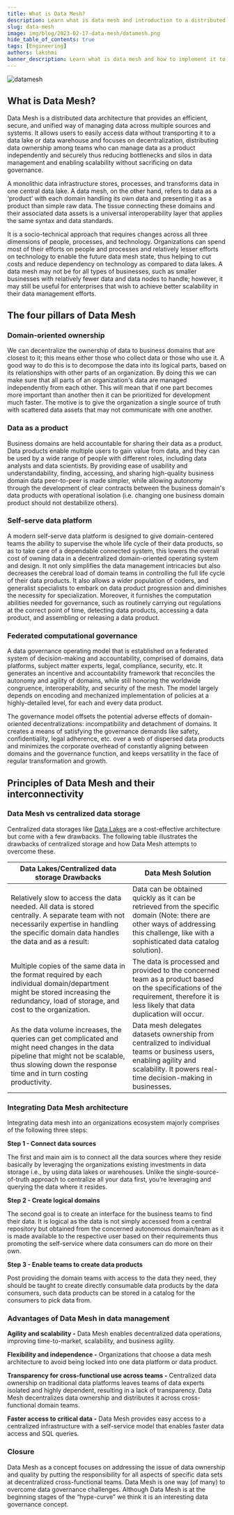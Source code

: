 ```yaml
---
title: What is Data Mesh?
description: Learn what is data mesh and introduction to a distributed data architecture that promotes domain-oriented ownership and decentralization
slug: data-mesh
image: img/blog/2023-02-17-data-mesh/datamesh.png
hide_table_of_contents: true
tags: [Engineering]
authors: lakshmi
banner_description: Learn what is data mesh and how to implement it to your organization step-by-step
---
```


![datamesh](/img/blog/2023-02-17-data-mesh/datamesh.png)

<!-- truncate -->

## **What is Data Mesh?**

Data Mesh is a distributed data architecture that provides an efficient, secure, and unified way of managing data across multiple sources and systems. It allows users to easily access data without transporting it to a data lake or data warehouse and focuses on decentralization, distributing data ownership among teams who can manage data as a product independently and securely thus reducing bottlenecks and silos in data management and enabling scalability without sacrificing on data governance.

A monolithic data infrastructure stores, processes, and transforms data in one central data lake. A data mesh, on the other hand, refers to data as a ‘product’ with each domain handling its own data and presenting it as a product than simple raw data. The tissue connecting these domains and their associated data assets is a universal interoperability layer that applies the same syntax and data standards.

It is a socio-technical approach that requires changes across all three dimensions of people, processes, and technology. Organizations can spend most of their efforts on people and processes and relatively lesser efforts on technology to enable the future data mesh state, thus helping to cut costs and reduce dependency on technology as compared to data lakes. A data mesh may not be for all types of businesses, such as smaller businesses with relatively fewer data and data nodes to handle; however, it may still be useful for enterprises that wish to achieve better scalability in their data management efforts.

## The four pillars of **Data Mesh**

### Domain-oriented ownership

We can decentralize the ownership of data to business domains that are closest to it; this means either those who collect data or those who use it. A good way to do this is to decompose the data into its logical parts, based on its relationships with other parts of an organization. By doing this we can make sure that all parts of an organization's data are managed independently from each other. This will mean that if one part becomes more important than another then it can be prioritized for development much faster. The motive is to give the organization a single source of truth with scattered data assets that may not communicate with one another.

### Data as a product

Business domains are held accountable for sharing their data as a product. Data products enable multiple users to gain value from data, and they can be used by a wide range of people with different roles, including data analysts and data scientists. By providing ease of usability and understandability, finding, accessing, and sharing high-quality business domain data peer-to-peer is made simpler, while allowing autonomy through the development of clear contracts between the business domain's data products with operational isolation (i.e. changing one business domain product should not destabilize others).

### Self-serve data platform

A modern self-serve data platform is designed to give domain-centered teams the ability to supervise the whole life cycle of their data products, so as to take care of a dependable connected system, this lowers the overall cost of owning data in a decentralized domain-oriented operating system and design. It not only simplifies the data management intricacies but also decreases the cerebral load of domain teams in controlling the full life cycle of their data products. It also allows a wider population of coders, and generalist specialists to embark on data product progression and diminishes the necessity for specialization. Moreover, it furnishes the computation abilities needed for governance, such as routinely carrying out regulations at the correct point of time, detecting data products, accessing a data product, and assembling or releasing a data product.

### Federated computational governance

A data governance operating model that is established on a federated system of decision-making and accountability, comprised of domains, data platforms, subject matter experts, legal, compliance, security, etc. It generates an incentive and accountability framework that reconciles the autonomy and agility of domains, while still honoring the worldwide congruence, interoperability, and security of the mesh. The model largely depends on encoding and mechanized implementation of policies at a highly-detailed level, for each and every data product.

The governance model offsets the potential adverse effects of domain-oriented decentralizations: incompatibility and detachment of domains. It creates a means of satisfying the governance demands like safety, confidentiality, legal adherence, etc. over a web of dispersed data products and minimizes the corporate overhead of constantly aligning between domains and the governance function, and keeps versatility in the face of regular transformation and growth.

## Principles of Data Mesh and their interconnectivity

### **Data Mesh vs centralized data storage**

Centralized data storages like [Data Lakes](https://iomete.com/blog/data-lake-benefits-2023) are a cost-effective architecture but come with a few drawbacks. The following table illustrates the drawbacks of centralized storage and how Data Mesh attempts to overcome these.

| Data Lakes/Centralized data storage Drawbacks                                                                                                                                                               | Data Mesh Solution                                                                                                                                                                       |
| ----------------------------------------------------------------------------------------------------------------------------------------------------------------------------------------------------------- | ---------------------------------------------------------------------------------------------------------------------------------------------------------------------------------------- |
| Relatively slow to access the data needed. All data is stored centrally. A separate team with not necessarily expertise in handling the specific domain data handles the data and as a result:              | Data can be obtained quickly as it can be retrieved from the specific domain (Note: there are other ways of addressing this challenge, like with a sophisticated data catalog solution). |
| Multiple copies of the same data in the format required by each individual domain/department might be stored increasing the redundancy, load of storage, and cost to the organization.                      | The data is processed and provided to the concerned team as a product based on the specifications of the requirement, therefore it is less likely that data duplication will occur.      |
| As the data volume increases, the queries can get complicated and might need changes in the data pipeline that might not be scalable, thus slowing down the response time and in turn costing productivity. | Data mesh delegates datasets ownership from centralized to individual teams or business users, enabling agility and scalability. It powers real-time decision-making in businesses.      |

### **Integrating Data Mesh architecture**

Integrating data mesh into an organizations ecosystem majorly comprises of the following three steps:

**Step 1 - Connect data sources**

The first and main aim is to connect all the data sources where they reside basically by leveraging the organizations existing investments in data storage i.e., by using data lakes or warehouses. Unlike the single-source-of-truth approach to centralize all your data first, you’re leveraging and querying the data where it resides.

**Step 2 - Create logical domains**

The second goal is to create an interface for the business teams to find their data. It is logical as the data is not simply accessed from a central repository but obtained from the concerned autonomous domain/team as it is made available to the respective user based on their requirements thus promoting the self-service where data consumers can do more on their own.

**Step 3 - Enable teams to create data products**

Post providing the domain teams with access to the data they need, they should be taught to create directly consumable data products by the data consumers, such data products can be stored in a catalog for the consumers to pick data from.

### **Advantages of Data Mesh in data management**

**Agility and scalability -** Data Mesh enables decentralized data operations, improving time-to-market, scalability, and business agility.

**Flexibility and independence -** Organizations that choose a data mesh architecture to avoid being locked into one data platform or data product.

**Transparency for cross-functional use across teams -** Centralized data ownership on traditional data platforms leaves teams of data experts isolated and highly dependent, resulting in a lack of transparency. Data Mesh decentralizes data ownership and distributes it across cross-functional domain teams.

**Faster access to critical data -** Data Mesh provides easy access to a centralized infrastructure with a self-service model that enables faster data access and SQL queries.

### Closure

Data Mesh as a concept focuses on addressing the issue of data ownership and quality by putting the responsibility for all aspects of specific data sets at decentralized cross-functional teams. Data Mesh is one way (of many) to overcome data governance challenges. Although Data Mesh is at the beginning stages of the “hype-curve” we think it is an interesting data governance concept.
